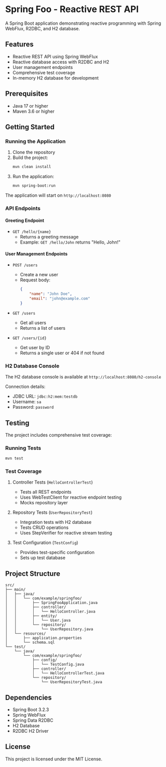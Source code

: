 # Spring Foo - Reactive REST API

A Spring Boot application demonstrating reactive programming with Spring WebFlux, R2DBC, and H2 database.

## Features

- Reactive REST API using Spring WebFlux
- Reactive database access with R2DBC and H2
- User management endpoints
- Comprehensive test coverage
- In-memory H2 database for development

## Prerequisites

- Java 17 or higher
- Maven 3.6 or higher

## Getting Started

### Running the Application

1. Clone the repository
2. Build the project:
   ```bash
   mvn clean install
   ```
3. Run the application:
   ```bash
   mvn spring-boot:run
   ```

The application will start on `http://localhost:8080`

### API Endpoints

#### Greeting Endpoint
- `GET /hello/{name}`
  - Returns a greeting message
  - Example: `GET /hello/John` returns "Hello, John!"

#### User Management Endpoints
- `POST /users`
  - Create a new user
  - Request body:
    ```json
    {
        "name": "John Doe",
        "email": "john@example.com"
    }
    ```

- `GET /users`
  - Get all users
  - Returns a list of users

- `GET /users/{id}`
  - Get user by ID
  - Returns a single user or 404 if not found

### H2 Database Console

The H2 database console is available at `http://localhost:8080/h2-console`

Connection details:
- JDBC URL: `jdbc:h2:mem:testdb`
- Username: `sa`
- Password: `password`

## Testing

The project includes comprehensive test coverage:

### Running Tests

```bash
mvn test
```

### Test Coverage

1. Controller Tests (`HelloControllerTest`)
   - Tests all REST endpoints
   - Uses WebTestClient for reactive endpoint testing
   - Mocks repository layer

2. Repository Tests (`UserRepositoryTest`)
   - Integration tests with H2 database
   - Tests CRUD operations
   - Uses StepVerifier for reactive stream testing

3. Test Configuration (`TestConfig`)
   - Provides test-specific configuration
   - Sets up test database

## Project Structure

```
src/
├── main/
│   ├── java/
│   │   └── com/example/springfoo/
│   │       ├── SpringFooApplication.java
│   │       ├── controller/
│   │       │   └── HelloController.java
│   │       ├── entity/
│   │       │   └── User.java
│   │       └── repository/
│   │           └── UserRepository.java
│   └── resources/
│       ├── application.properties
│       └── schema.sql
└── test/
    └── java/
        └── com/example/springfoo/
            ├── config/
            │   └── TestConfig.java
            ├── controller/
            │   └── HelloControllerTest.java
            └── repository/
                └── UserRepositoryTest.java
```

## Dependencies

- Spring Boot 3.2.3
- Spring WebFlux
- Spring Data R2DBC
- H2 Database
- R2DBC H2 Driver

## License

This project is licensed under the MIT License.
